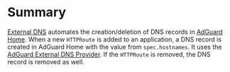 # Summary
[External DNS](https://github.com/kubernetes-sigs/external-dns) automates the creation/deletion of DNS records in [AdGuard Home](/adguard). When a new `HTTPRoute` is added to an application, a DNS record is created in AdGuard Home with the value from `spec.hostnames`. It uses the [AdGuard External DNS Provider](https://github.com/muhlba91/external-dns-provider-adguard/pkgs/container/external-dns-provider-adguard). If the `HTTPRoute` is removed, the DNS record is removed as well.